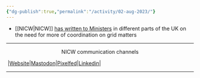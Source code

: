 ```yaml
---
{"dg-publish":true,"permalink":"/activity/02-aug-2023/"}
---
```



- [[NICW\|NICW]] [has written to Ministers](https://nationalinfrastructurecommission.wales/2023/08/04/four-country-coordination-on-grid/) in different parts of the UK on the need for more of coordination on grid matters


***
<p style="text-align: center;">NICW communication channels</p>

󠁧 |[Website](https://nationalinfrastructurecommission.wales)|[Mastodon](https://toot.wales/@NICW)|[Pixelfed](https://pix.toot.wales/NICW)|[Linkedin](https://www.linkedin.com/company/26268509/)|
***
